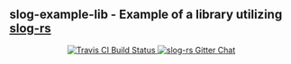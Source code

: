 ## slog-example-lib - Example of a library utilizing [slog-rs]

<p align="center">
  <a href="https://travis-ci.org/slog-rs/example-lib">
      <img src="https://img.shields.io/travis/slog-rs/example-lib/master.svg" alt="Travis CI Build Status">
  </a>

  <a href="https://gitter.im/slog-rs/slog">
      <img src="https://img.shields.io/gitter/room/slog-rs/slog.svg" alt="slog-rs Gitter Chat">
  </a>
</p>

[slog-rs]: //github.com/slog-rs/slog

